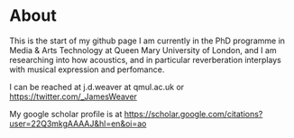 # About
This is the start of my github page
I am currently in the PhD programme in Media & Arts Technology at Queen Mary University of London, and I am researching into how acoustics, and in particular reverberation interplays with musical expression and perfomance. 

I can be reached at j.d.weaver at qmul.ac.uk or https://twitter.com/_JamesWeaver

My google scholar profile is at https://scholar.google.com/citations?user=22Q3mkgAAAAJ&hl=en&oi=ao
